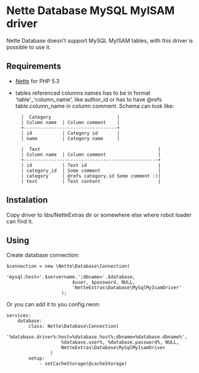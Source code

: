 Nette Database MySQL MyISAM driver
==================================

Nette Database doesn't support MySQL MyISAM tables, with this driver is possible to use it.

## Requirements

* [Nette](http://nette.org/ "Nette Framework") for PHP 5.3
* tables referenced columns names has to be in format 'table'_'column_name', like author_id or has to have @refs table.column_name in column comment. Schema can look like:

        |  Category                        |
        | Column name  | Column comment    |
        +----------------------------------+
        | id           | Category id       |
        | name         | Category name     |
    
        |  Text                                           |
        | Column name  | Column comment                   |
        +-------------------------------------------------+
        | id           | Text id                          |
        | category_id  | Some comment                     |
        | category     | @refs category.id Some comment :)|
        | text         | Text content                     |

## Instalation

Copy driver to libs/NetteExtras dir or somewhere else where robot loader can find it.

## Using

Create database connection:

    $connection = new \Nette\Database\Connection(
                            'mysql:host='.$servername.';dbname='.$database,
                            $user, $password, NULL,
                            'NetteExtras\Database\MySqlMyIsamDriver'
                        );

Or you can add it to you config.neon:

    services:
        database:
            class: Nette\Database\Connection(
                        '%database.driver%:host=%database.host%;dbname=%database.dbname%',
                        %database.user%, %database.password%, NULL,
                        NetteExtras\Database\MySqlMyIsamDriver
                    )
            setup:
                - setCacheStorage(@cacheStorage)


